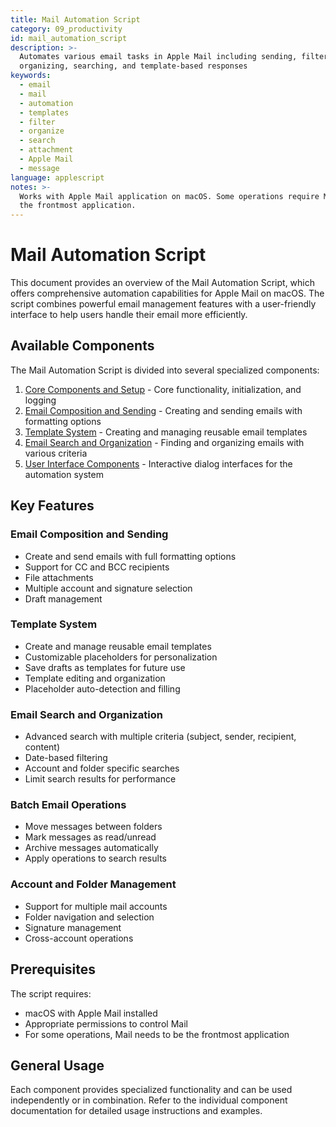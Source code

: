```yaml
---
title: Mail Automation Script
category: 09_productivity
id: mail_automation_script
description: >-
  Automates various email tasks in Apple Mail including sending, filtering,
  organizing, searching, and template-based responses
keywords:
  - email
  - mail
  - automation
  - templates
  - filter
  - organize
  - search
  - attachment
  - Apple Mail
  - message
language: applescript
notes: >-
  Works with Apple Mail application on macOS. Some operations require Mail to be
  the frontmost application.
---
```


# Mail Automation Script

This document provides an overview of the Mail Automation Script, which offers comprehensive automation capabilities for Apple Mail on macOS. The script combines powerful email management features with a user-friendly interface to help users handle their email more efficiently.

## Available Components

The Mail Automation Script is divided into several specialized components:

1. [Core Components and Setup](automation/mail_automation_core.md) - Core functionality, initialization, and logging
2. [Email Composition and Sending](automation/mail_email_composition.md) - Creating and sending emails with formatting options
3. [Template System](automation/mail_template_system.md) - Creating and managing reusable email templates
4. [Email Search and Organization](automation/mail_search_organization.md) - Finding and organizing emails with various criteria
5. [User Interface Components](automation/mail_ui_components.md) - Interactive dialog interfaces for the automation system

## Key Features

### Email Composition and Sending
- Create and send emails with full formatting options
- Support for CC and BCC recipients
- File attachments
- Multiple account and signature selection
- Draft management

### Template System
- Create and manage reusable email templates
- Customizable placeholders for personalization
- Save drafts as templates for future use
- Template editing and organization
- Placeholder auto-detection and filling

### Email Search and Organization
- Advanced search with multiple criteria (subject, sender, recipient, content)
- Date-based filtering
- Account and folder specific searches
- Limit search results for performance

### Batch Email Operations
- Move messages between folders
- Mark messages as read/unread
- Archive messages automatically
- Apply operations to search results

### Account and Folder Management
- Support for multiple mail accounts
- Folder navigation and selection
- Signature management
- Cross-account operations

## Prerequisites

The script requires:
- macOS with Apple Mail installed
- Appropriate permissions to control Mail
- For some operations, Mail needs to be the frontmost application

## General Usage

Each component provides specialized functionality and can be used independently or in combination. Refer to the individual component documentation for detailed usage instructions and examples.